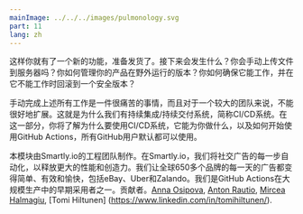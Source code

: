 ```yaml
---
mainImage: ../../../images/pulmonology.svg
part: 11
lang: zh
---
```


<div class="intro">

<!-- So you have a fresh feature ready to be shipped. What happens next? Do you upload files to a server manually? How do you manage the version of your product running in the wild? How do you make sure it works, and roll back to a safe version if it doesn’t?-->
 这样你就有了一个新的功能，准备发货了。接下来会发生什么？你会手动上传文件到服务器吗？你如何管理你的产品在野外运行的版本？你如何确保它能工作，并在它不能工作时回滚到一个安全版本？

<!-- Doing all the above manually is a pain and doesn’t scale well for a larger team. That’s why we have Continuous Integration / Continuous Delivery systems, in short CI/CD systems. In this part, you will gain an understanding of why you should use a CI/CD system, what can one do for you, and how to get started with GitHub Actions which is available to all GitHub users by default.-->
手动完成上述所有工作是一件很痛苦的事情，而且对于一个较大的团队来说，不能很好地扩展。这就是为什么我们有持续集成/持续交付系统，简称CI/CD系统。在这一部分，你将了解为什么要使用CI/CD系统，它能为你做什么，以及如何开始使用GitHub Actions，所有GitHub用户默认都可以使用。

<!-- This module was crafted by the Engineering Team at Smartly.io. At Smartly.io, we automate every step of social advertising to unlock greater performance and creativity. We make every day of advertising easy, effective, and enjoyable for more than 650 brands worldwide, including eBay, Uber, and Zalando. We are one of the early adopters of GitHub Actions in wide-scale production use. Contributors: [Anna Osipova](https://www.linkedin.com/in/a-osipova/), [Anton Rautio](https://www.linkedin.com/in/anton-rautio-768190145/), [Mircea Halmagiu](https://www.linkedin.com/in/mhalmagiu/), [Tomi Hiltunen](https://www.linkedin.com/in/tomihiltunen/).-->
 本模块由Smartly.io的工程团队制作。在Smartly.io，我们将社交广告的每一步自动化，以释放更大的性能和创造力。我们让全球650多个品牌的每一天的广告都变得简单、有效和愉快，包括eBay、Uber和Zalando。我们是GitHub Actions在大规模生产中的早期采用者之一。贡献者。[Anna Osipova](https://www.linkedin.com/in/a-osipova/), [Anton Rautio](https://www.linkedin.com/in/anton-rautio-768190145/), [Mircea Halmagiu](https://www.linkedin.com/in/mhalmagiu/), [Tomi Hiltunen] (https://www.linkedin.com/in/tomihiltunen/).

</div>
